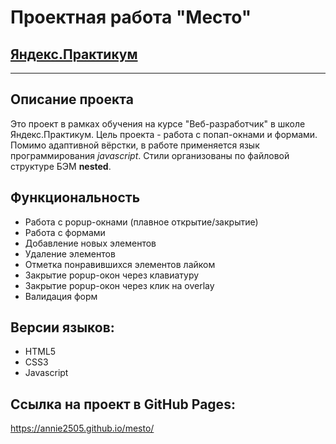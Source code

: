 # Проектная работа "Место"
## [Яндекс.Практикум](https://practicum.yandex.ru/)
------
## Описание проекта
Это проект в рамках обучения на курсе "Веб-разработчик" в школе Яндекс.Практикум. Цель проекта - работа с попап-окнами и формами.
Помимо адаптивной вёрстки, в работе применяется язык программирования *javascript*.
Стили организованы по файловой структуре БЭМ **nested**.

## Функциональность
* Работа с popup-окнами (плавное открытие/закрытие)
* Работа с формами
* Добавление новых элементов
* Удаление элементов
* Отметка понравившихся элементов лайком
* Закрытие popup-окон через клавиатуру
* Закрытие popup-окон через клик на overlay
* Валидация форм

## Версии языков:
* HTML5
* CSS3
* Javascript

## Ссылка на проект в GitHub Pages:
https://annie2505.github.io/mesto/
